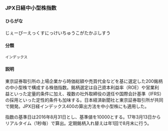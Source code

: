 <div style="display:none;">

## [あ行](securities-terms?id=あ行)
## [か行](securities-terms?id=か行)
## [さ行](securities-terms?id=さ行)
## [た行](securities-terms?id=た行)
## [な行](securities-terms?id=な行)
## [は行](securities-terms?id=は行)
## [ま行](securities-terms?id=ま行)
## [や行](securities-terms?id=や行)
## [ら行](securities-terms?id=ら行)
## [わ行](securities-terms?id=わ行)
## [英数字・記号](securities-terms?id=英数字・記号)

</div>

### JPX日経中小型株指数

#### ひらがな

じぇーぴーえっくすにっけいちゅうこがたかぶしすう

#### 分類

`インデックス`

#### 説明

東京証券取引所の上場企業から時価総額や売買代金などを基に選定した200銘柄の中小型株で構成する株価指数。銘柄選定は自己資本利益率（ROE）や営業利益といった定量的条件に加え、複数の社外取締役の選任や国際会計基準（IFRS）の採用といった定性的条件も加味する。日本経済新聞社と東京証券取引所が共同で開発。JPX日経インデックス400の算出方法を中小型株にも適用した。
 
指数の基準日は2016年8月31日とし、基準値を10000とする。17年3月13日からリアルタイム（1秒毎）で算出。定期銘柄入れ替えは年1回で8月末に行う。

